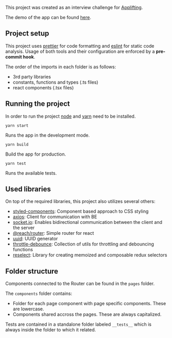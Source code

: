 This project was created as an interview challenge for [Applifting](https://applifting.cz/).

The demo of the app can be found [here](https://applifting-task.now.sh/).

## Project setup

This project uses [prettier](https://prettier.io/) for code formatting and [eslint](https://eslint.org/) for static code analysis. Usage of both tools and their configuration are enforced by a **pre-commit hook**.

The order of the imports in each folder is as follows:

- 3rd party libraries
- constants, functions and types (.ts files)
- react components (.tsx files)

## Running the project

In order to run the project [node](https://nodejs.org/en/) and [yarn](https://classic.yarnpkg.com/en/) need to be installed.

`yarn start`

Runs the app in the development mode.

`yarn build`

Build the app for production.

`yarn test`

Runs the available tests.

## Used libraries

On top of the required libraries, this project also utilizes several others:

- [styled-components](https://styled-components.com/): Component based approach to CSS styling
- [axios](https://github.com/axios/axios): Client for communication with BE
- [socket.io](https://socket.io/): Enables bidirectional communication between the client and the server
- [@reach/router](https://reach.tech/router): Simple router for react
- [uuid](https://www.npmjs.com/package/uuid): UUID generator
- [throttle-debounce](https://www.npmjs.com/package/throttle-debounce): Collection of utils for throttling and debouncing functions
- [reselect](https://github.com/reduxjs/reselect): Library for creating memoized and composable redux selectors

## Folder structure

Components connected to the Router can be found in the `pages` folder.

The `components` folder contains:

- Folder for each page component with page specific components. These are lowercase.
- Components shared accross the pages. These are always capitalized.

Tests are contained in a standalone folder labeled `__tests__` which is always inside the folder to which it related.
